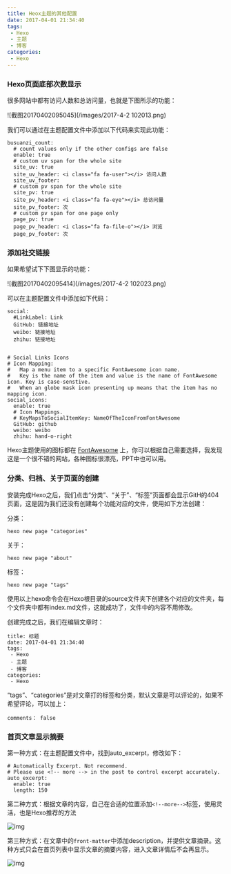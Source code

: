 ```yaml
---
title: Heox主题的其他配置
date: 2017-04-01 21:34:40
tags:
 - Hexo
 - 主题
 - 博客
categories:
 - Hexo
---
```


### Hexo页面底部次数显示

很多网站中都有访问人数和总访问量，也就是下图所示的功能：

![截图20170402095045](/images/2017-4-2 102013.png)

我们可以通过在主题配置文件中添加以下代码来实现此功能：

```
busuanzi_count:
  # count values only if the other configs are false
  enable: true
  # custom uv span for the whole site
  site_uv: true
  site_uv_header: <i class="fa fa-user"></i> 访问人数
  site_uv_footer:
  # custom pv span for the whole site
  site_pv: true
  site_pv_header: <i class="fa fa-eye"></i> 总访问量
  site_pv_footer: 次
  # custom pv span for one page only
  page_pv: true
  page_pv_header: <i class="fa fa-file-o"></i> 浏览
  page_pv_footer: 次
```

### 添加社交链接

如果希望试下下图显示的功能：

![截图20170402095414](/images/2017-4-2 102023.png)

可以在主题配置文件中添加如下代码：

```
social:
  #LinkLabel: Link
  GitHub: 链接地址
  weibo: 链接地址
  zhihu: 链接地址


# Social Links Icons
# Icon Mapping:
#   Map a menu item to a specific FontAwesome icon name.
#   Key is the name of the item and value is the name of FontAwesome icon. Key is case-senstive.
#   When an globe mask icon presenting up means that the item has no mapping icon.
social_icons:
  enable: true
  # Icon Mappings.
  # KeyMapsToSocialItemKey: NameOfTheIconFromFontAwesome
  GitHub: github
  weibo: weibo
  zhihu: hand-o-right
```

Hexo主题使用的图标都在 [FontAwesome](http://fontawesome.io/) 上，你可以根据自己需要选择，我发现这是一个很不错的网站，各种图标很漂亮，PPT中也可以用。

### 分类、归档、关于页面的创建

安装完成Hexo之后，我们点击“分类”、“关于”、“标签”页面都会显示GitH的404页面，这是因为我们还没有创建每个功能对应的文件，使用如下方法创建：

分类：

```
hexo new page "categories"
```

关于：

```
hexo new page "about"
```

标签：

```
hexo new page "tags"
```

使用以上hexo命令会在Hexo根目录的source文件夹下创建各个对应的文件夹，每个文件夹中都有index.md文件，这就成功了，文件中的内容不用修改。

创建完成之后，我们在编辑文章时：

```
title: 标题
date: 2017-04-01 21:34:40
tags:
 - Hexo
 - 主题
 - 博客
categories:
 - Hexo
```

“tags”、“categories”是对文章打的标签和分类，默认文章是可以评论的，如果不希望评论，可以加上：

```
comments： false
```
### 首页文章显示摘要

第一种方式：在主题配置文件中，找到auto_excerpt，修改如下：

```
# Automatically Excerpt. Not recommend.
# Please use <!-- more --> in the post to control excerpt accurately.
auto_excerpt:
  enable: true
  length: 150
```

第二种方式：根据文章的内容，自己在合适的位置添加`<!--more-->`标签，使用灵活，也是Hexo推荐的方法

![img](http://upload-images.jianshu.io/upload_images/2352140-ec93f0ac69d07b21.PNG?imageMogr2/auto-orient/strip%7CimageView2/2/w/1240)

第三种方式：在文章中的`front-matter`中添加description，并提供文章摘录。这种方式只会在首页列表中显示文章的摘要内容，进入文章详情后不会再显示。

![img](http://upload-images.jianshu.io/upload_images/2352140-67c6e1edb5695035.PNG?imageMogr2/auto-orient/strip%7CimageView2/2/w/1240)